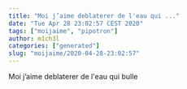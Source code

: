 ```yaml
---
title: "Moi j’aime deblaterer de l'eau qui ..."
date: "Tue Apr 28 23:02:57 CEST 2020"
tags: ["moijaime", "pipotron"]
author: m1ch3l
categories: ["generated"]
slug: "moijaime/2020-04-28-23:02:57"
---
```


Moi j’aime deblaterer de l'eau qui bulle
